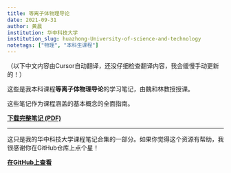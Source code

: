```yaml
---
title: 等离子体物理导论
date: 2021-09-31
author: 黄晨
institution: 华中科技大学
institution_slug: huazhong-University-of-science-and-technology
notetags: ["物理", "本科生课程"]
---
```


（以下中文内容由Cursor自动翻译，还没仔细检查翻译内容，我会缓慢手动更新的！）

这些是我本科课程**等离子体物理导论**的学习笔记，由魏和林教授授课。

这些笔记作为课程涵盖的基本概念的全面指南。

[**下载完整笔记 (PDF)**](/notes/introduction-to-plasma-physics/pdf/introduction-to-plasma-physics.pdf)

---

这只是我的华中科技大学课程笔记合集的一部分。如果你觉得这个资源有帮助，我很感谢你在GitHub仓库上点个星！

[**在GitHub上查看**](https://github.com/chenx820/HUST-course-notes)
